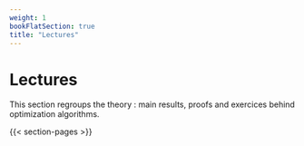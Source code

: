 ```yaml
---
weight: 1
bookFlatSection: true
title: "Lectures"
---
```


# Lectures

This section regroups the theory : main results, proofs and exercices behind optimization algorithms.

{{< section-pages >}}
